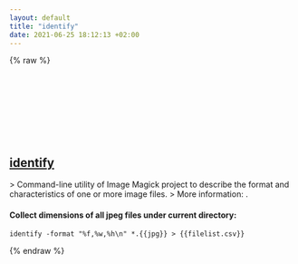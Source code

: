 ```yaml
---
layout: default
title: "identify"
date: 2021-06-25 18:12:13 +02:00
---
```

{% raw %}
<h2 id="identify">
  <a href="/en/common/identify.html">identify</a> <a href="#identify"><svg class="icon">
    <use href="/assets/images/unicode_sprite.svg#link" />
  </svg></a>
</h2>
> Command-line utility of Image Magick project to describe the format and characteristics of one or more image files.
> More information: <https://imagemagick.org/script/identify.php>.

#### Collect dimensions of all jpeg files under current directory:
```shell
identify -format "%f,%w,%h\n" *.{{jpg}} > {{filelist.csv}}
```
{% endraw %}